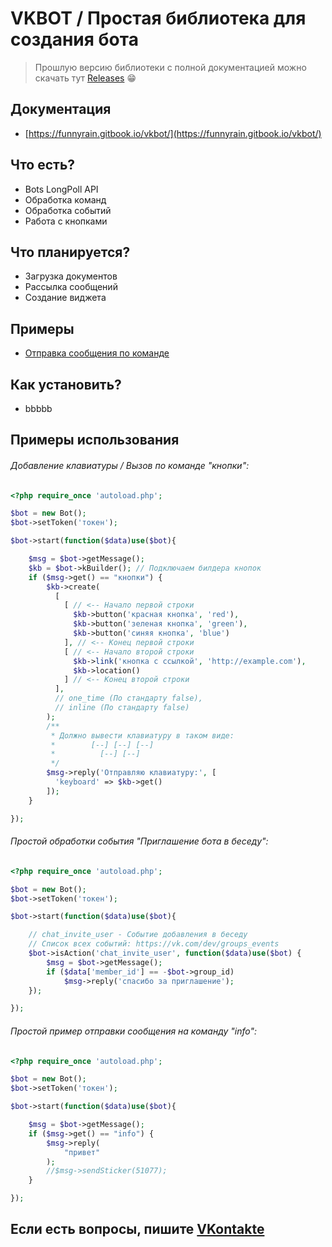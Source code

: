 # VKBOT / Простая библиотека для создания бота
>Прошлую версию библиотеки с полной документацией можно скачать тут [Releases](https://github.com/FunnyRain/vkbot/releases) :grin:

## Документация
* [https://funnyrain.gitbook.io/vkbot/](https://funnyrain.gitbook.io/vkbot/)
## Что есть?
  - Bots LongPoll API
  - Обработка команд
  - Обработка событий
  - Работа с кнопками

## Что планируется?

  - Загрузка документов
  - Рассылка сообщений
  - Создание виджета

## Примеры
  - [Отправка сообщения по команде](https://github.com/FunnyRain/vkbot#%D0%BF%D1%80%D0%BE%D1%81%D1%82%D0%BE%D0%B9-%D0%BF%D1%80%D0%B8%D0%BC%D0%B5%D1%80-%D0%BE%D1%82%D0%BF%D1%80%D0%B0%D0%B2%D0%BA%D0%B8-%D1%81%D0%BE%D0%BE%D0%B1%D1%89%D0%B5%D0%BD%D0%B8%D1%8F-%D0%BD%D0%B0-%D0%BA%D0%BE%D0%BC%D0%B0%D0%BD%D0%B4%D1%83-info)

## Как установить?
   - bbbbb

## Примеры использования
###### Добавление клавиатуры / Вызов по команде "кнопки":
```php
<?php require_once 'autoload.php';

$bot = new Bot();
$bot->setToken('токен');

$bot->start(function($data)use($bot){

    $msg = $bot->getMessage();
    $kb = $bot->kBuilder(); // Подключаем билдера кнопок
    if ($msg->get() == "кнопки") {
        $kb->create(
          [
            [ // <-- Начало первой строки
              $kb->button('красная кнопка', 'red'),
              $kb->button('зеленая кнопка', 'green'),
              $kb->button('синяя кнопка', 'blue')
            ], // <-- Конец первой строки 
            [ // <-- Начало второй строки
              $kb->link('кнопка с ссылкой', 'http://example.com'),
              $kb->location()
            ] // <-- Конец второй строки 
          ],
          // one_time (По стандарту false),
          // inline (По стандарту false)
        );
        /** 
         * Должно вывести клавиатуру в таком виде:
         *        [--] [--] [--]
         *          [--] [--]
         */
        $msg->reply('Отправляю клавиатуру:', [
          'keyboard' => $kb->get()
        ]);
    }

});
```
###### Простой обработки события "Приглашение бота в беседу":
```php
<?php require_once 'autoload.php';

$bot = new Bot();
$bot->setToken('токен');

$bot->start(function($data)use($bot){

    // chat_invite_user - Событие добавления в беседу
    // Список всех событий: https://vk.com/dev/groups_events
    $bot->isAction('chat_invite_user', function($data)use($bot) {
        $msg = $bot->getMessage();
        if ($data['member_id'] == -$bot->group_id)
            $msg->reply('спасибо за приглашение');
    });

});
```
###### Простой пример отправки сообщения на команду "info":
```php
<?php require_once 'autoload.php';

$bot = new Bot();
$bot->setToken('токен');

$bot->start(function($data)use($bot){

    $msg = $bot->getMessage();
    if ($msg->get() == "info") {
        $msg->reply(
            "привет"
        );
        //$msg->sendSticker(51077);
    }

});
```
## Если есть вопросы, пишите [VKontakte](https://vk.com/vyxel)
